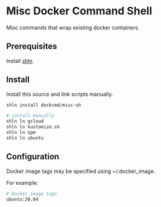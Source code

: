 # Misc Docker Command Shell

Misc commands that wrap existing docker containers.

## Prerequisites

Install [shln](https://github.com/sageify/shln).

## Install

Install this source and link scripts manually.

```bash
shln install dockcmd/misc-sh

# install manually
shln ln gcloud
shln ln kustomize.sh
shln ln npm
shln ln ubuntu
```

## Configuration

Docker image tags may be specified using ~/.docker_image.

For example:

```bash
# Docker image tags
ubuntu:20.04
```